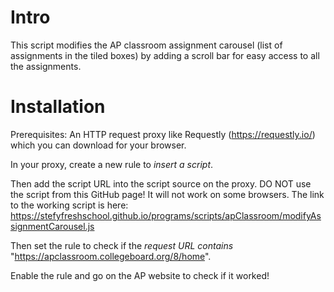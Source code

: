 # Intro
This script modifies the AP classroom assignment carousel (list of assignments in the tiled boxes) by adding a scroll bar for easy access to all the assignments.

# Installation
Prerequisites: An HTTP request proxy like Requestly (https://requestly.io/) which you can download for your browser.



In your proxy, create a new rule to *insert a script*.

Then add the script URL into the script source on the proxy. DO NOT use the script from this GitHub page! It will not work on some browsers.
The link to the working script is here: https://stefyfreshschool.github.io/programs/scripts/apClassroom/modifyAssignmentCarousel.js

Then set the rule to check if the *request URL contains* "https://apclassroom.collegeboard.org/8/home".

Enable the rule and go on the AP website to check if it worked!
